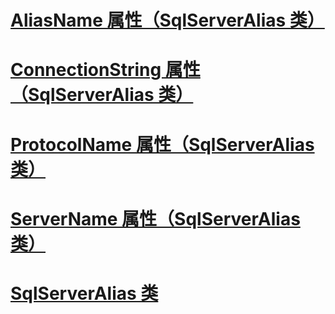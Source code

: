 # [AliasName 属性（SqlServerAlias 类）](aliasname-property-sqlserveralias-class.md)
# [ConnectionString 属性（SqlServerAlias 类）](connectionstring-property-sqlserveralias-class.md)
# [ProtocolName 属性（SqlServerAlias 类）](protocolname-property-sqlserveralias-class.md)
# [ServerName 属性（SqlServerAlias 类）](servername-property-sqlserveralias-class.md)
# [SqlServerAlias 类](sqlserveralias-class.md)

